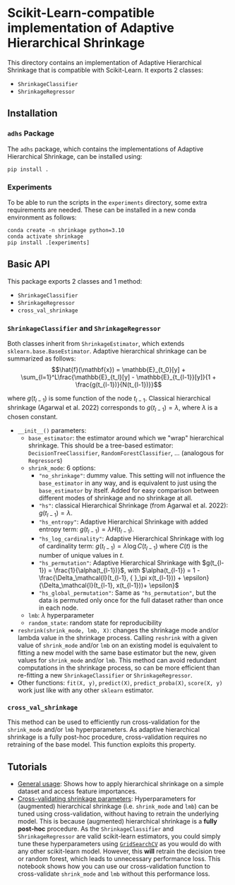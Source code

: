 # Scikit-Learn-compatible implementation of Adaptive Hierarchical Shrinkage
This directory contains an implementation of Adaptive Hierarchical Shrinkage that is compatible with Scikit-Learn. It exports 2 classes:
- `ShrinkageClassifier`
- `ShrinkageRegressor`

## Installation
### `adhs` Package
The `adhs` package, which contains the implementations of
Adaptive Hierarchical Shrinkage, can be installed using:
```
pip install .
```

### Experiments
To be able to run the scripts in the `experiments` directory, some extra
requirements are needed. These can be installed in a new conda
environment as follows:
```
conda create -n shrinkage python=3.10
conda activate shrinkage
pip install .[experiments]
```

## Basic API
This package exports 2 classes and 1 method:
- `ShrinkageClassifier`
- `ShrinkageRegressor`
- `cross_val_shrinkage`

### `ShrinkageClassifier` and `ShrinkageRegressor`
Both classes inherit from `ShrinkageEstimator`, which extends `sklearn.base.BaseEstimator`. Adaptive hierarchical shrinkage can be summarized as follows:
$$\hat{f}(\mathbf{x}) = \mathbb{E}_{t_0}[y] + \sum_{l=1}^L\frac{\mathbb{E}_{t_l}[y] - \mathbb{E}_{t_{l-1}}[y]}{1 + \frac{g(t_{l-1})}{N(t_{l-1})}}$$

where $g(t_{l-1})$ is some function of the node $t_{l-1}$. Classical hierarchical shrinkage (Agarwal et al. 2022) corresponds to $g(t_{l-1}) = \lambda$, where $\lambda$ is a chosen constant.

- `__init__()` parameters:
    - `base_estimator`: the estimator around which we "wrap" hierarchical shrinkage. This should be a tree-based estimator: `DecisionTreeClassifier`, `RandomForestClassifier`, ... (analogous for `Regressor`s)
    - `shrink_mode`: 6 options:
        - `"no_shrinkage"`: dummy value. This setting will not influence the `base_estimator` in any way, and is equivalent to just using the `base_estimator` by itself. Added for easy comparison between different modes of shrinkage and no shrinkage at all.
        - `"hs"`: classical Hierarchical Shrinkage (from Agarwal et al. 2022): $g(t_{l-1}) = \lambda$.
        - `"hs_entropy"`: Adaptive Hierarchical Shrinkage with added entropy term: $g(t_{l-1}) = \lambda H(t_{l-1})$.
        - `"hs_log_cardinality"`: Adaptive Hierarchical Shrinkage with log of cardinality term: $g(t_{l-1}) = \lambda \log C(t_{l-1})$ where $C(t)$ is the number of unique values in $t$.
        - `"hs_permutation"`: Adaptive Hierarchical Shrinkage with $g(t_{l-1}) = \frac{1}{\alpha(t_{l-1})}$, with $\alpha(t_{l-1}) = 1 - \frac{\Delta_\mathcal{I}(t_{l-1}, { }_\pi x(t_{l-1})) + \epsilon}{\Delta_\mathcal{I}(t_{l-1}, x(t_{l-1}))+ \epsilon}$
        - `"hs_global_permutation"`: Same as `"hs_permutation"`, but the data is permuted only once for the full dataset rather than once in each node.
    - `lmb`: $\lambda$ hyperparameter
    - `random_state`: random state for reproducibility
- `reshrink(shrink_mode, lmb, X)`: changes the shrinkage mode and/or lambda value in the shrinkage process. Calling `reshrink` with a given value of `shrink_mode` and/or `lmb` on an existing model is equivalent to fitting a new model with the same base estimator but the new, given values for `shrink_mode` and/or `lmb`. This method can avoid redundant computations in the shrinkage process, so can be more efficient than re-fitting a new `ShrinkageClassifier` or `ShrinkageRegressor`.
- Other functions: `fit(X, y)`, `predict(X)`, `predict_proba(X)`, `score(X, y)` work just like with any other `sklearn` estimator.

### `cross_val_shrinkage`
This method can be used to efficiently run cross-validation for the `shrink_mode` and/or `lmb` hyperparameters. As adaptive hierarchical shrinkage is a fully post-hoc procedure, cross-validation requires no retraining of the base model. This function exploits this property.

## Tutorials

- [General usage](notebooks/tutorial_general_usage.ipynb): Shows how to apply
hierarchical shrinkage on a simple dataset and access feature importances.
- [Cross-validating shrinkage parameters](notebooks/tutorial_shrinkage_cf.ipynb):
Hyperparameters for (augmented) hierarchical shrinkage (i.e. `shrink_mode` and
`lmb`) can be tuned using cross-validation, without having to retrain the
underlying model. This is because (augmented) hierarchical shrinkage is a
**fully post-hoc** procedure. As the `ShrinkageClassifier` and
`ShrinkageRegressor` are valid scikit-learn estimators, you could simply tune
these hyperparameters using [`GridSearchCV`](https://scikit-learn.org/stable/modules/generated/sklearn.model_selection.GridSearchCV.html) as you would do with any other scikit-learn
model. However, this **will** retrain the decision tree or random forest, which
leads to unnecessary performance loss. This notebook shows how you can use our
cross-validation function to cross-validate `shrink_mode` and `lmb` without
this performance loss.
